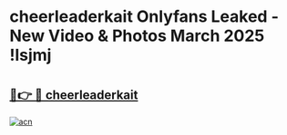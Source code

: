 # cheerleaderkait Onlyfans Leaked - New Video & Photos March 2025 !lsjmj

# <h2><a href="https://zpdpux.iuczelnia.edu.pl?title=cheerleaderkait&ref=lsjmj">🔗👉 🔴 cheerleaderkait</a></h2>

[![acn](https://github.com/user-attachments/assets/0f9c940e-d8b0-45ae-aac7-cd30a18b3e1c)](https://zpdpux.iuczelnia.edu.pl?title=cheerleaderkait&ref=lsjmj)

